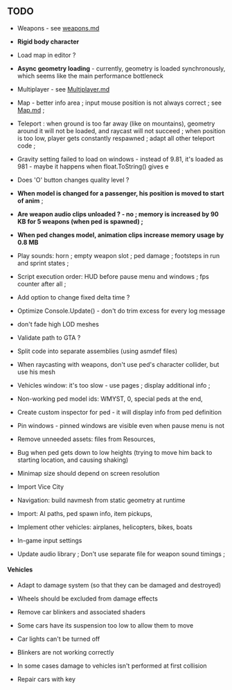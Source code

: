 
## TODO


- Weapons - see [weapons.md](weapons.md)

- **Rigid body character**

- Load map in editor ?

- **Async geometry loading** - currently, geometry is loaded synchronously, which seems like the main performance bottleneck

- Multiplayer - see [Multiplayer.md](Multiplayer.md)

- Map - better info area ; input mouse position is not always correct ; see [Map.md](Map.md) ;

- Teleport : when ground is too far away (like on mountains), geometry around it will not be loaded, and raycast will not succeed ; when position is too low, player gets constantly respawned ; adapt all other teleport code ;

- Gravity setting failed to load on windows - instead of 9.81, it's loaded as 981 - maybe it happens when float.ToString() gives e

- Does 'O' button changes quality level ?

- **When model is changed for a passenger, his position is moved to start of anim** ;

- **Are weapon audio clips unloaded ? - no ; memory is increased by 90 KB for 5 weapons (when ped is spawned) ;**

- **When ped changes model, animation clips increase memory usage by 0.8 MB**

- Play sounds: horn ; empty weapon slot ; ped damage ; footsteps in run and sprint states ;

- Script execution order: HUD before pause menu and windows ; fps counter after all ;

- Add option to change fixed delta time ?

- Optimize Console.Update() - don't do trim excess for every log message

- don't fade high LOD meshes

- Validate path to GTA ?

- Split code into separate assemblies (using asmdef files)

- When raycasting with weapons, don't use ped's character collider, but use his mesh

- Vehicles window: it's too slow - use pages ; display additional info ;

- Non-working ped model ids: WMYST, 0, special peds at the end, 

- Create custom inspector for ped - it will display info from ped definition

- Pin windows - pinned windows are visible even when pause menu is not

- Remove unneeded assets: files from Resources, 

- Bug when ped gets down to low heights (trying to move him back to starting location, and causing shaking)

- Minimap size should depend on screen resolution


- Import Vice City

- Navigation: build navmesh from static geometry at runtime

- Import: AI paths, ped spawn info, item pickups, 

- Implement other vehicles: airplanes, helicopters, bikes, boats

- In-game input settings

- Update audio library ; Don't use separate file for weapon sound timings ;


#### Vehicles

- Adapt to damage system (so that they can be damaged and destroyed)

- Wheels should be excluded from damage effects

- Remove car blinkers and associated shaders

- Some cars have its suspension too low to allow them to move

- Car lights can't be turned off

- Blinkers are not working correctly

- In some cases damage to vehicles isn't performed at first collision

- Repair cars with key

